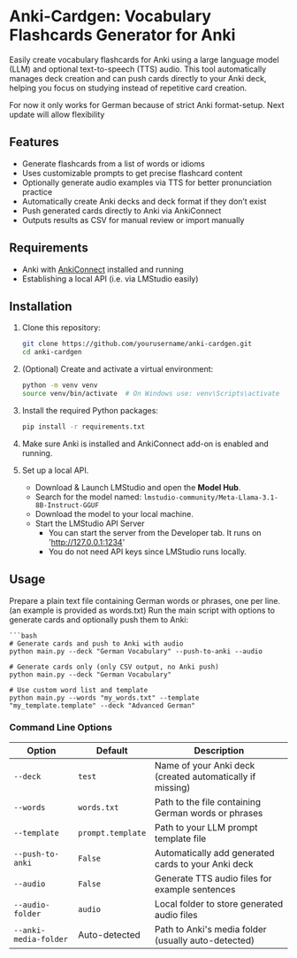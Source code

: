 # Anki-Cardgen: Vocabulary Flashcards Generator for Anki

Easily create vocabulary flashcards for Anki using a large language model (LLM) and optional text-to-speech (TTS) audio. This tool automatically manages deck creation and can push cards directly to your Anki deck, helping you focus on studying instead of repetitive card creation.

For now it only works for German because of strict Anki format-setup. Next update will allow flexibility

## Features

- Generate flashcards from a list of words or idioms  
- Uses customizable prompts to get precise flashcard content
- Optionally generate audio examples via TTS for better pronunciation practice
- Automatically create Anki decks and deck format if they don’t exist  
- Push generated cards directly to Anki via AnkiConnect  
- Outputs results as CSV for manual review or import manually  

## Requirements

- Anki with [AnkiConnect](https://ankiweb.net/shared/info/2055492159) installed and running  
- Establishing a local API (i.e. via LMStudio easily)

## Installation

1. Clone this repository:  
   ```bash
   git clone https://github.com/yourusername/anki-cardgen.git
   cd anki-cardgen

2. (Optional) Create and activate a virtual environment:
    ```bash
    python -m venv venv
    source venv/bin/activate  # On Windows use: venv\Scripts\activate

3. Install the required Python packages:
    ```bash
    pip install -r requirements.txt

4. Make sure Anki is installed and AnkiConnect add-on is enabled and running.

5. Set up a local API.
    - Download & Launch LMStudio and open the **Model Hub**.  
    - Search for the model named: `lmstudio-community/Meta-Llama-3.1-8B-Instruct-GGUF`  
    - Download the model to your local machine. 
    - Start the LMStudio API Server
        - You can start the server from the Developer tab. It runs on 'http://127.0.0.1:1234'
        - You do not need API keys since LMStudio runs locally.

## Usage
Prepare a plain text file containing German words or phrases, one per line. (an example is provided as words.txt)
Run the main script with options to generate cards and optionally push them to Anki:

    ```bash
    # Generate cards and push to Anki with audio
    python main.py --deck "German Vocabulary" --push-to-anki --audio

    # Generate cards only (only CSV output, no Anki push)
    python main.py --deck "German Vocabulary"

    # Use custom word list and template
    python main.py --words "my_words.txt" --template "my_template.template" --deck "Advanced German"

### Command Line Options

| Option | Default | Description |
|--------|---------|-------------|
| `--deck` | `test` | Name of your Anki deck (created automatically if missing) |
| `--words` | `words.txt` | Path to the file containing German words or phrases |
| `--template` | `prompt.template` | Path to your LLM prompt template file |
| `--push-to-anki` | `False` | Automatically add generated cards to your Anki deck |
| `--audio` | `False` | Generate TTS audio files for example sentences |
| `--audio-folder` | `audio` | Local folder to store generated audio files |
| `--anki-media-folder` | Auto-detected | Path to Anki's media folder (usually auto-detected) |